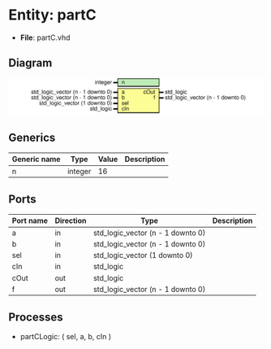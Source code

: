 # Entity: partC

- **File**: partC.vhd
## Diagram

![Diagram](partC.svg "Diagram")
## Generics

| Generic name | Type    | Value | Description |
| ------------ | ------- | ----- | ----------- |
| n            | integer | 16    |             |
## Ports

| Port name | Direction | Type                              | Description |
| --------- | --------- | --------------------------------- | ----------- |
| a         | in        | std_logic_vector (n - 1 downto 0) |             |
| b         | in        | std_logic_vector (n - 1 downto 0) |             |
| sel       | in        | std_logic_vector (1 downto 0)     |             |
| cIn       | in        | std_logic                         |             |
| cOut      | out       | std_logic                         |             |
| f         | out       | std_logic_vector (n - 1 downto 0) |             |
## Processes
- partCLogic: ( sel, a, b, cIn )
